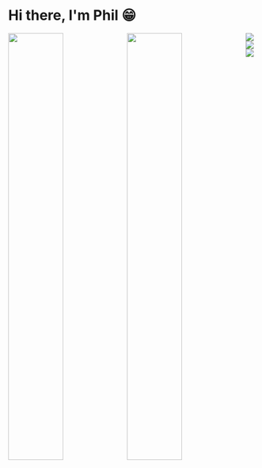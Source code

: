 # Hi there, I'm Phil 😁

<img align="left" width="47%" src="https://github-readme-stats.vercel.app/api?username=Lee-Phil&show_icons=true&theme=tokyonight"/>

<img align="left" width="47%" src="https://github-readme-stats.vercel.app/api/top-langs/?username=Lee-Phil&layout=compact" />

<img align="left" src="https://img.shields.io/badge/node.js-6DA55F?style=for-the-badge&logo=node.js&logoColor=white" />
<img align="left" src="https://img.shields.io/badge/javascript-%23323330.svg?style=for-the-badge&logo=javascript&logoColor=%23F7DF1E" />
<img align="left" src="https://img.shields.io/badge/typescript-%23007ACC.svg?style=for-the-badge&logo=typescript&logoColor=white" />
